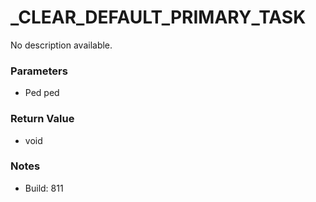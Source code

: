 # _CLEAR_DEFAULT_PRIMARY_TASK

No description available.

### Parameters
* Ped ped

### Return Value
* void

### Notes
* Build: 811

